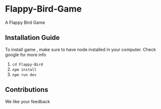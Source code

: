 # Flappy-Bird-Game

A Flappy Bird Game

## Installation Guide

To install game , make sure to have node installed in your computer.
Check google for more info

1. `cd Flappy-Bird`
1. `npm install`
1. `npm run dev`

## Contributions

We like your feedback
